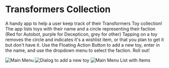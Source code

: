 # Transformers Collection
A handy app to help a user keep track of their Transformers Toy collection!
The app lists toys with their name and a circle representing their faction (Red for Autobot, purple for Decepticon, grey for other)
Tapping on a toy removes the circle and indicates it's a wishlist item, or that you plan to get it but don't have it.
Use the Floating Action Button to add a new toy, enter in the name, and use the dropdown menu to select the faction. 
Roll out!

![Main Menu](https://github.com/404thecomputer/transformers-collection/blob/main/to_dont_list/images/main.png)
![Dialog to add a new toy](https://github.com/404thecomputer/transformers-collection/blob/main/to_dont_list/images/dialog.png)
![Main Menu List with Items](https://github.com/404thecomputer/transformers-collection/blob/main/to_dont_list/images/tapped.png)